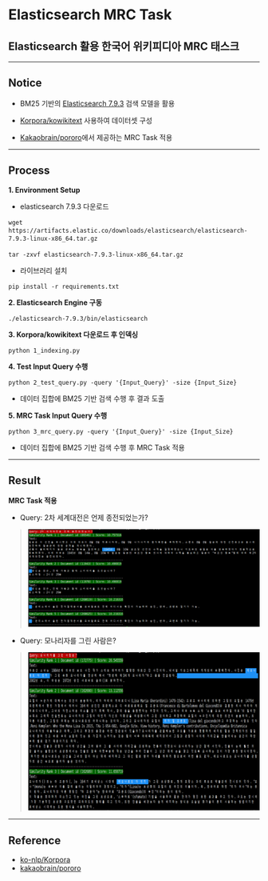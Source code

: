 # **Elasticsearch MRC Task**

## **Elasticsearch 활용 한국어 위키피디아 MRC 태스크**

---

## **Notice**

- BM25 기반의 [Elasticsearch 7.9.3](https://www.elastic.co/kr/downloads/past-releases/elasticsearch-7-9-3) 검색 모델을 활용

- [Korpora/kowikitext](https://ko-nlp.github.io/Korpora/ko-docs/corpuslist/kowikitext.html) 사용하여 데이터셋 구성

- [Kakaobrain/pororo](https://kakaobrain.github.io/pororo/)에서 제공하는 MRC Task 적용

---

## **Process**

**1. Environment Setup**

- elasticsearch 7.9.3 다운로드

```console
wget https://artifacts.elastic.co/downloads/elasticsearch/elasticsearch-7.9.3-linux-x86_64.tar.gz

tar -zxvf elasticsearch-7.9.3-linux-x86_64.tar.gz
```

- 라이브러리 설치

```console
pip install -r requirements.txt
```

**2. Elasticsearch Engine 구동**

```console
./elasticsearch-7.9.3/bin/elasticsearch
```

**3. Korpora/kowikitext 다운로드 후 인덱싱**

```console
python 1_indexing.py
```

**4. Test Input Query 수행**

```console
python 2_test_query.py -query '{Input_Query}' -size {Input_Size}
```

- 데이터 집합에 BM25 기반 검색 수행 후 결과 도출

**5. MRC Task Input Query 수행**

```console
python 3_mrc_query.py -query '{Input_Query}' -size {Input_Size}
```

- 데이터 집합에 BM25 기반 검색 수행 후 MRC Task 적용

---

## **Result**

**MRC Task 적용**

- Query: 2차 세계대전은 언제 종전되었는가?

> ![fig1](./figures/fig1.png)

- Query: 모나리자를 그린 사람은?

> ![fig2](./figures/fig2.png)

---

## **Reference**
- [ko-nlp/Korpora](https://github.com/ko-nlp/Korpora)
- [kakaobrain/pororo](https://github.com/kakaobrain/pororo)
